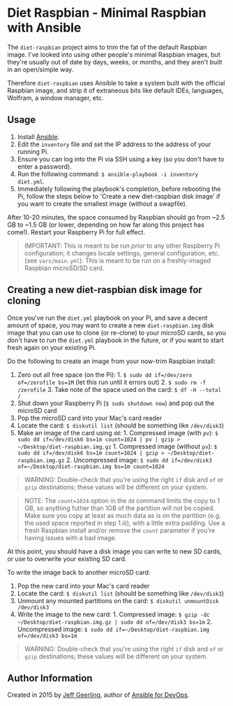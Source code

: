 # Diet Raspbian - Minimal Raspbian with Ansible

The `diet-raspbian` project aims to trim the fat of the default Raspbian image. I've looked into using other people's minimal Raspbian images, but they're usually out of date by days, weeks, or months, and they aren't built in an open/simple way.

Therefore `diet-raspbian` uses Ansible to take a system built with the official Raspbian image, and strip it of extraneous bits like default IDEs, languages, Wolfram, a window manager, etc.

## Usage

  1. Install [Ansible](http://docs.ansible.com/intro_installation.html).
  2. Edit the `inventory` file and set the IP address to the address of your running Pi.
  3. Ensure you can log into the Pi via SSH using a key (so you don't have to enter a password).
  4. Run the following command: `$ ansible-playbook -i inventory diet.yml`.
  5. Immediately following the playbook's completion, before rebooting the Pi, follow the steps below to 'Create a new diet-raspbian disk image' if you want to create the smallest image (without a swapfile).

After 10-20 minutes, the space consumed by Raspbian should go from ~2.5 GB to ~1.5 GB (or lower, depending on how far along this project has come!). Restart your Raspberry Pi for full effect.

> IMPORTANT: This is meant to be run *prior* to any other Raspberry Pi configuration; it changes locale settings, general configuration, etc. (see `vars/main.yml`). This is meant to be run on a freshly-imaged Raspbian microSD/SD card.

## Creating a new diet-raspbian disk image for cloning

Once you've run the `diet.yml` playbook on your Pi, and save a decent amount of space, you may want to create a new `diet-raspbian.img` disk image that you can use to clone (or re-clone) to your microSD cards, so you don't have to run the `diet.yml` playbook in the future, or if you want to start fresh again on your existing Pi.

Do the following to create an image from your now-trim Raspbian install:

  1. Zero out all free space (on the Pi):
    1. `$ sudo dd if=/dev/zero of=/zerofile bs=1M` (let this run until it errors out)
    2. `$ sudo rm -f /zerofile`
    3. Take note of the space used on the card: `$ df -H --total /`
  2. Shut down your Raspberry Pi (`$ sudo shutdown now`) and pop out the microSD card
  3. Pop the microSD card into your Mac's card reader
  4. Locate the card: `$ diskutil list` (should be something like `/dev/disk3`)
  5. Make an image of the card using `dd`:
    1. Compressed image (with `pv`): `$ sudo dd if=/dev/disk6 bs=1m count=1024 | pv | gzip > ~/Desktop/diet-raspbian.img.gz`
    1. Compressed image (without `pv`): `$ sudo dd if=/dev/disk6 bs=1m count=1024 | gzip > ~/Desktop/diet-raspbian.img.gz`
    2. Uncompressed image: `$ sudo dd if=/dev/disk3 of=~/Desktop/diet-raspbian.img bs=1m count=1024`

> WARNING: Double-check that you're using the right `if` disk and `of` or `gzip` destinations; these values will be different on your system.

> NOTE: The `count=1024` option in the `dd` command limits the copy to 1 GB, so anything futher than 1GB of the partition will not be copied. Make sure you copy at least as much data as is on the partition (e.g. the used space reported in step 1.iii), with a little extra padding. Use a fresh Raspbian install and/or remove the `count` parameter if you're having issues with a bad image.

At this point, you should have a disk image you can write to new SD cards, or use to overwrite your existing SD card.

To write the image back to another microSD card:

  1. Pop the new card into your Mac's card reader
  2. Locate the card: `$ diskutil list` (should be something like `/dev/disk3`)
  3. Unmount any mounted partitions on the card: `$ diskutil unmountDisk /dev/disk3`
  3. Write the image to the new card:
    1. Compressed image: `$ gzip -dc ~/Desktop/diet-raspbian.img.gz | sudo dd of=/dev/disk3 bs=1m`
    2. Uncompressed image: `$ sudo dd if=~/Desktop/diet-raspbian.img of=/dev/disk3 bs=1m`

> WARNING: Double-check that you're using the right `if` disk and `of` or `gzip` destinations; these values will be different on your system.

## Author Information

Created in 2015 by [Jeff Geerling](http://jeffgeerling.com/), author of [Ansible for DevOps](http://ansiblefordevops.com/).
